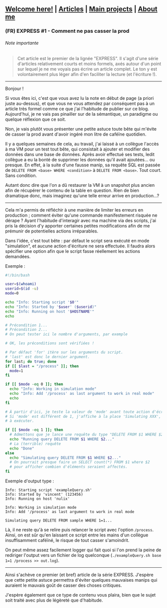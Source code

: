 ## [Welcome here!](https://vpenando.github.io) | [Articles](https://vpenando.github.io/articles.html) | [Main projects](https://vpenando.github.io/projects.html) | [About me](https://vpenando.github.io/about.html)

### (FR) EXPRESS #1 - Comment ne pas casser la prod

###### Note importante
> Cet article est le premier de la lignée "EXPRESS". Il s'agit d'une série d'articles relativement courts et moins formels, axés autour d'un point sur lequel je ne me voyais pas écrire un article complet. Le ton y est volontairement plus léger afin d'en faciliter la lecture (et l'écriture !).

---

Bonjour !

Si vous êtes ici, c'est que vous avez lu la note en début de page (a priori juste au-dessus), et que vous ne vous attendez par conséquent pas à un article très formel comme ce que j'ai l'habitude de publier sur ce blog.
Aujourd'hui, je ne vais pas pinailler sur de la sémantique, un paradigme ou quelque réflexion que ce soit.

Non, je vais plutôt vous présenter une petite astuce toute bête qui m'évite de casser la prod avant d'avoir ingéré mon litre de caféïne quotidien.

Il y a quelques semaines de cela, au travail, j'ai laissé à un collègue l'accès à ma VM pour un test tout bête, qui consistait à ajouter et modifier des données dans une base de données.
Après avoir effectué ses tests, ledit collègue a eu la bonté de supprimer les données qu'il avait ajoutées... ou presque. En effet, à la suite d'une fausse manip, sa requête SQL est passée de `DELETE FROM <base> WHERE <condition>` à `DELETE FROM <base>`. Tout court. Sans condition.

Autant donc dire que l'on a dû restaurer la VM à un snapshot plus ancien afin de récupérer le contenu de la table en question. Rien de bien dramatique donc, mais imaginez qu'une telle erreur arrive en production...?

---

Cela m'a permis de réfléchir à une manière de limiter les erreurs en production ; comment éviter qu'une commande manifestement risquée ne dérape ? Ayant l'habitude d'interagir avec ma machine via des scripts, j'ai pris la décision d'y apporter certaines petites modifications afin de me prémunir de potentielles actions irréparables.

Dans l'idée, c'est tout bête : par défaut le script sera exécuté en mode "simulation", et aucune action d'écriture ne sera effectuée. Il faudra alors spécifier une option afin que le script fasse réellement les actions demandées.

Exemple :

```sh
#!/bin/bash

user=$(whoami)
userid=$(id -u)
mode=0

echo "Info: Starting script '$0'"
echo "Info: Started by '$user' ($userid)"
echo "Info: Running on host '$HOSTNAME'" 
echo

# Précondition 1...
# Précondition 2...
# On peut tester ici le nombre d'arguments, par exemple

# OK, les préconditions sont vérifiées !

# Par défaut 'for' itère sur les arguments du script.
# 'last' est donc le dernier argument.
for last; do true; done 
if [[ $last = "/process" ]]; then
  mode=1
fi

if [[ $mode -eq 0 ]]; then
  echo "Info: Working in simulation mode"
  echo "Info: Add '/process' as last argument to work in real mode"
  echo
fi

# À partir d'ici, je teste la valeur de 'mode' avant toute action d'écriture.
# Si 'mode' est différent de 1, j'affiche à la place 'Simulating XXX', où 'XXX' est la commande
# à exécuter.

if [[ $mode -eq 1 ]]; then
  # Admettons que je lance une requête du type "DELETE FROM $1 WHERE $2"
  echo "Running query DELETE FROM $1 WHERE $2..."
  # La (terrible) requête
  echo "Done"
else
  echo "Simulating query DELETE FROM $1 WHERE $2..."
  # On pourrait presque faire un SELECT count(*) FROM $1 where $2
  # pour afficher combien d'éléments seraient affectés.
fi
```

Exemple d'output type :
```
Info: Starting script 'exampleQuery.sh'
Info: Started by 'vincent' (123456)
Info: Running on host 'nulix'

Info: Working in simulation mode
Info: Add '/process' as last argument to work in real mode

Simulating query DELETE FROM sample WHERE 1=1...
```

Là, il ne reste qu'à se relire puis relancer le script avec l'option `/process`. Ainsi, on est sûr qu'en laissant ce script entre les mains d'un collègue insuffisamment caféïné, le risque de tout casser s'amoindrit.

On peut même assez facilement logger qui fait quoi si l'on prend la peine de rediriger l'output vers un fichier de log quelconque (`./exampleQuery.sh base 1=1 /process >> out.log`).

---

Ainsi s'achève ce premier (et bref) article de la série EXPRESS. J'espère que cette petite astuce permettra d'éviter quelques mauvaises manips qui auraient le mauvais goût de casser des choses critiques.

J'espère également que ce type de contenu vous plaira, bien que le sujet soit traité avec plus de légèreté que d'habitude.

